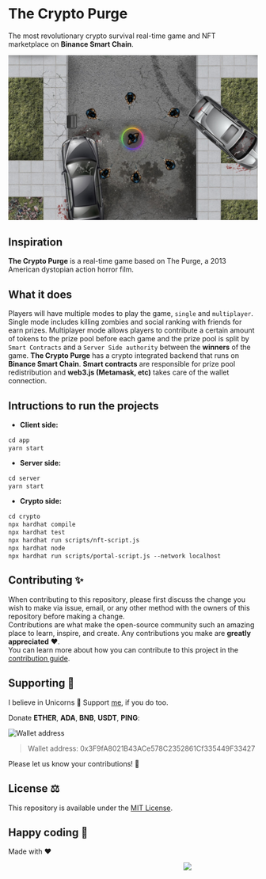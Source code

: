 # The Crypto Purge 
The most revolutionary crypto survival real-time game and NFT marketplace on **Binance Smart Chain**.

![The Crypto Purge](img/thecryptopurge.jpeg)

## Inspiration
**The Crypto Purge** is a real-time game based on The Purge, a 2013 American dystopian action horror film.

## What it does
Players will have multiple modes to play the game, `single` and `multiplayer`. Single mode includes killing zombies and social ranking with friends for earn prizes. 
Multiplayer mode allows players to contribute a certain amount of tokens to the prize pool before each game and the prize pool is split by `Smart Contracts` and a `Server Side authority` between the **winners** of the game.
**The Crypto Purge** has a crypto integrated backend that runs on **Binance Smart Chain**. **Smart contracts** are responsible for prize pool redistribution and **web3.js (Metamask, etc)** takes care of the wallet connection.

## Intructions to run the projects
- **Client side:**
```
cd app
yarn start
```
- **Server side:**
```
cd server
yarn start
```
- **Crypto side:**
```
cd crypto
npx hardhat compile
npx hardhat test
npx hardhat run scripts/nft-script.js
npx hardhat node
npx hardhat run scripts/portal-script.js --network localhost
```

## Contributing ✨
When contributing to this repository, please first discuss the change you wish to make via issue, email, or any other method with the owners of this repository before making a change.  
Contributions are what make the open-source community such an amazing place to learn, inspire, and create. Any contributions you make are **greatly appreciated** ❤️.  
You can learn more about how you can contribute to this project in the [contribution guide](CONTRIBUTING.md).

## Supporting 🍻
I believe in Unicorns 🦄
Support [me](https://www.paypal.me/jdnichollsc/2), if you do too.

Donate **ETHER**, **ADA**, **BNB**, **USDT**, **PING**:

![Wallet address](https://user-images.githubusercontent.com/2154886/123501719-84bf1900-d60c-11eb-882c-98a499cea323.png)

> Wallet address: 0x3F9fA8021B43ACe578C2352861Cf335449F33427

Please let us know your contributions! 🙏

## License ⚖️
This repository is available under the [MIT License](https://github.com/proyecto26/ion-phaser-ce/blob/develop/LICENSE).

## Happy coding 💯
Made with ❤️

<img width="150px" src="https://avatars0.githubusercontent.com/u/28855608?s=200&v=4" align="right">

